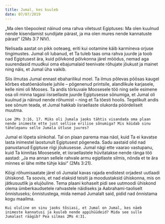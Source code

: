 ```yaml
---
title: Jumal, kes kuuleb
date: 07/07/2019
---
```


„Ma olen tõepoolest näinud oma rahva viletsust Egiptuses: Ma olen kuulnud nende kisendamist sundijate pärast, ja ma olen mures nende kannatuste pärast“ (2Ms 3:7 NIV).

Nelisada aastat on pikk ooteaeg, eriti kui ootamine käib karmineva orjuse tingimustes. Jumal oli lubanud, et Ta tuleb taas oma rahva juurde ja toob nad Egiptusest ära, kuid põlvkond põlvkonna järel möödus, nemad aga suurendasid muudkui oma ebajumalaid teenivate rõhujate jõukust ja mainet ning näis, et Jumal üha vaikib.

Siis ilmutas Jumal ennast ebaharilikul moel. Ta ilmus põlevas põõsas kaugel kõrbes ebatõenäolisele juhile – põgenenud printsile, alandlikule karjasele, kelle nimi oli Mooses. Ta andis tõrkuvale Moosesele töö ning selle esimene osa oli minna tagasi iisraellaste juurde Egiptusesse sõnumiga, et Jumal oli kuulnud ja näinud nende rõhumist – ning et Ta tõesti hoolis. Tegelikult andis see sõnum teada, et Jumal hakkab iisraellaste olukorda pöördeliselt muutma.

`Loe 2Ms 3:16, 17. Miks oli Jumala jaoks tähtis visandada oma plaan nende inimeste ette just sellise erilise sõnumiga? Mis köidab sinu tähelepanu selle Jumala ütluse juures?`

Jumal ei lõpeta siinkohal. Tal on plaan parema maa näol, kuid Ta ei kavatse lasta inimestel laostunult Egiptusest põgeneda. Sadu aastaid olid nad panustanud Egiptuse riigi jõukusesse. Jumal nägi ette vaarao vastupanu, kuid Ta kinnitas Moosesele, et iisraellastele hüvitatakse nende ränga töö aastad: „Ja ma annan sellele rahvale armu egiptlaste silmis, nõnda et te ära minnes ei lähe mitte tühje käsi“ (2Ms 3:21).

Kõigi rõhumisaatate järel oli Jumalal kavas rajada endistest orjadest uutlaadi ühiskond. Ta soovis, et nad elaksid teisiti ja moodustaksid ühiskonna, mis on jätkusuutlik ja elujõuline. Tema plaani kohaselt pidi see uutmoodi ühiskond olema ümberkaudsetele rahvastele näidiseks ja Aabrahami-taoliselt õnnistuseks; õnnistustega, mida nemad Jumalalt said, pidid nad õnnistama kogu maailma.

`Kui oluline on sinu jaoks tõsiasi, et Jumal on Jumal, kes näeb inimeste kannatusi ja kuuleb nende appihüüdeid? Mida see sulle Jumalast räägib? Pea silmas 2Ms 4:31.`